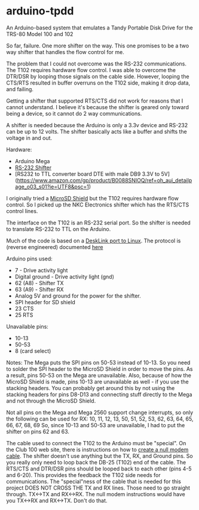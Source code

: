 # arduino-tpdd
An Arduino-based system that emulates a Tandy Portable Disk Drive for the TRS-80 Model 100 and 102

So far, failure.  One more shifter on the way.  This one promises to be a two way shifter that handles the flow control for me.

The problem that I could not overcome was the RS-232 communications.  The T102 requires hardware flow control.  I was able to overcome the DTR/DSR by looping those signals on the cable side.  However, looping the CTS/RTS resulted in buffer overruns on the T102 side, making it drop data, and failing.

Getting a shifter that supported RTS/CTS did not work for reasons that I cannot understand.  I believe it's because the shifter is geared only toward being a device, so it cannot do 2 way communications.

A shifter is needed because the Arduino is only a 3.3v device and RS-232 can be up to 12 volts.  The shifter basically acts like a buffer and shifts the voltage in and out.


Hardware:
* Arduino Mega
* [RS-232 Shifter](https://www.sparkfun.com/products/449)
* [RS232 to TTL converter board DTE with male DB9 3.3V to 5V] (https://www.amazon.com/gp/product/B0088SNIOQ/ref=oh_aui_detailpage_o03_s01?ie=UTF8&psc=1)

I originally tried a [MicroSD Shield](https://www.sparkfun.com/products/12761)
but the T102 requires hardware flow control.  So I picked up the 
NKC Electronics shifter which has the RTS/CTS control lines.

The interface on the T102 is an RS-232 serial port.  So the shifter is needed to translate RS-232 to TTL on the Arduino.

Much of the code is based on a [DeskLink port to Linux](http://www.bitchin100.com/).
The protocol is (reverse engineered) documented [here](http://bitchin100.com/wiki/index.php?title=TPDD_Base_Protocol)

Arduino pins used:
* 7 - Drive activity light
* Digital ground - Drive activity light (gnd)
* 62 (A8) - Shifter TX
* 63 (A9) - Shifter RX
* Analog 5V and ground for the power for the shifter.
* SPI header for SD shield
* 23 CTS
* 25 RTS

Unavailable pins:
* 10-13
* 50-53
* 8 (card select)

Notes:
The Mega puts the SPI pins on 50-53 instead of 10-13.  So you need to solder the SPI header to the MicroSD Shield in order to move the pins.  As a result, pins 50-53 on the Mega are unavailable.  Also, because of how the MicroSD Shield is made, pins 10-13 are unavailable as well - if you use the stacking headers.  You can probably get around this by not using the stacking headers for pins D8-D13 and connecting stuff directly to the Mega and not through the MicroSD Shield.

Not all pins on the Mega and Mega 2560 support change interrupts, so only the following can be used for RX:
10, 11, 12, 13, 50, 51, 52, 53, 62, 63, 64, 65, 66, 67, 68, 69
So, since 10-13 and 50-53 are unavailable, I had to put the shifter on pins 62 and 63.

The cable used to connect the T102 to the Arduino must be "special".
On the Club 100 web site, there is instructions on how to [create a null modem cable](http://www.club100.org/library/doc/cables.html).
The shifter doesn't use anything but the TX, RX, and Ground pins.  So you really only need to loop back the DB-25 (T102) end of the cable.  The RTS/CTS and DTR/DSR pins should be looped back to each other (pins 4-5 and 6-20).  This provides the feedback the T102 side needs for communications.
The "special"ness of the cable that is needed for this project DOES NOT CROSS THE TX and RX lines.  Those need to go straight through.  TX<->TX and RX<->RX.  The null modem instructions would have you TX<->RX and RX<->TX.  Don't do that.

